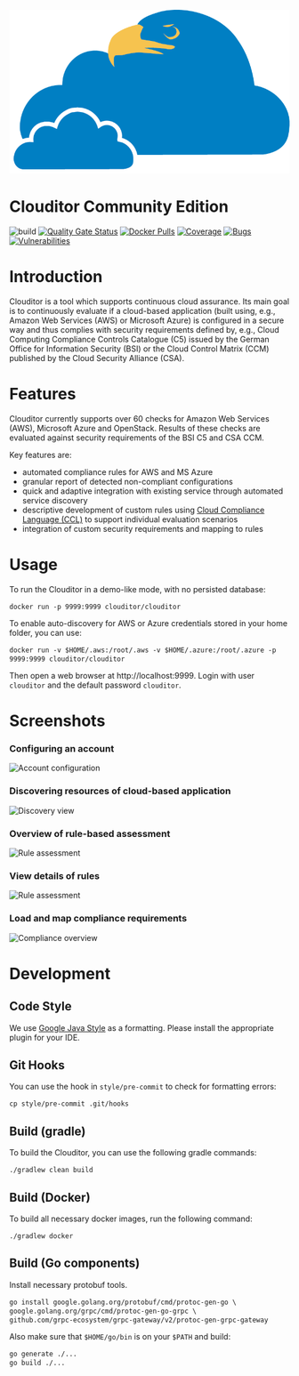![clouditor](images/claudi.png "Clouditor")

# Clouditor Community Edition
![build](https://github.com/clouditor/clouditor/workflows/build/badge.svg) 
[![Quality Gate Status](https://sonarcloud.io/api/project_badges/measure?project=clouditor_clouditor&metric=alert_status)](https://sonarcloud.io/dashboard?id=clouditor_clouditor) 
[![Docker Pulls](https://img.shields.io/docker/pulls/clouditor/clouditor.svg)](https://hub.docker.com/r/clouditor/clouditor)
[![Coverage](https://sonarcloud.io/api/project_badges/measure?project=clouditor_clouditor&metric=coverage)](https://sonarcloud.io/dashboard?id=clouditor_clouditor) 
[![Bugs](https://sonarcloud.io/api/project_badges/measure?project=clouditor_clouditor&metric=bugs)](https://sonarcloud.io/dashboard?id=clouditor_clouditor) 
[![Vulnerabilities](https://sonarcloud.io/api/project_badges/measure?project=clouditor_clouditor&metric=vulnerabilities)](https://sonarcloud.io/dashboard?id=clouditor_clouditor)


# Introduction

Clouditor is a tool which supports continuous cloud assurance. Its main goal is to continuously evaluate if a cloud-based application (built using, e.g., Amazon Web Services (AWS) or Microsoft Azure) is configured in a secure way and thus complies with security requirements defined by, e.g., Cloud Computing Compliance Controls Catalogue (C5) issued by the German Office for Information Security (BSI) or the Cloud Control Matrix (CCM) published by the Cloud Security Alliance (CSA).

# Features

Clouditor currently supports over 60 checks for Amazon Web Services (AWS), Microsoft Azure and OpenStack. Results of these checks are evaluated against security requirements of the BSI C5 and CSA CCM.

Key features are:

* automated compliance rules for AWS and MS Azure
* granular report of detected non-compliant configurations
* quick and adaptive integration with existing service through automated service discovery
* descriptive development of custom rules using [Cloud Compliance Language (CCL)](clouditor-engine-azure/src/main/resources/rules/azure/compute/vm-data-encryption.md) to support individual evaluation scenarios
* integration of custom security requirements and mapping to rules

# Usage

To run the Clouditor in a demo-like mode, with no persisted database:

```
docker run -p 9999:9999 clouditor/clouditor
```

To enable auto-discovery for AWS or Azure credentials stored in your home folder, you can use:

```
docker run -v $HOME/.aws:/root/.aws -v $HOME/.azure:/root/.azure -p 9999:9999 clouditor/clouditor
```

Then open a web browser at http://localhost:9999. Login with user `clouditor` and the default password `clouditor`.


# Screenshots

### Configuring an account
![Account configuration](images/Accounts.png "Accounts")

### Discovering resources of cloud-based application

![Discovery view](/images/Discovery.png "Discovery")

### Overview of rule-based assessment 

![Rule assessment](images/Rules.png "Assessment")

### View details of rules

![Rule assessment](images/Assessment.png "Assessment")

### Load and map compliance requirements

![Compliance overview](images/Compliance.png "Compliance")

# Development

## Code Style

We use [Google Java Style](https://github.com/google/google-java-format) as a formatting. Please install the appropriate plugin for your IDE.

## Git Hooks

You can use the hook in `style/pre-commit` to check for formatting errors:
```
cp style/pre-commit .git/hooks
```

## Build (gradle)

To build the Clouditor, you can use the following gradle commands:

```
./gradlew clean build
```

## Build (Docker)

To build all necessary docker images, run the following command:

```
./gradlew docker
```

## Build (Go components)

Install necessary protobuf tools.

```
go install google.golang.org/protobuf/cmd/protoc-gen-go \
google.golang.org/grpc/cmd/protoc-gen-go-grpc \
github.com/grpc-ecosystem/grpc-gateway/v2/protoc-gen-grpc-gateway
```

Also make sure that `$HOME/go/bin` is on your `$PATH` and build:

```
go generate ./...
go build ./...
```

